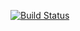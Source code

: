 [![Build Status](https://travis-ci.org/fontdirectory/gruppo.svg?branch=master)](https://travis-ci.org/fontdirectory/gruppo)

